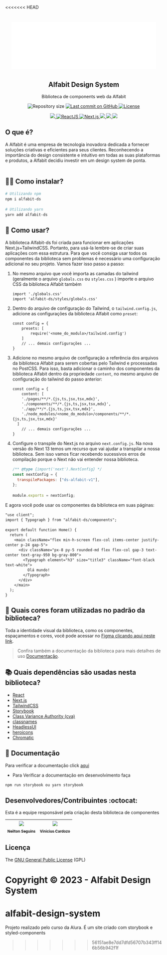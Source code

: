 <<<<<<< HEAD
<h1 align="center">
  <img alt="Alfabit Design System" title="#alfabit-ds" src="public/logo-alfabit-branco.png" height="150" />
</h1>


<p align="center">
   <h2 align="center">
    Alfabit Design System
    </h2>
</p>

<p align="center">
  Biblioteca de components web da Alfabit
</p>

<p align="center">
 <img alt="Repository size" src="https://img.shields.io/github/repo-size/NeiltonSeguins/alfabit-design-system-project?color=4e5acf">

  <a aria-label="Last Commit" href="https://github.com/NeiltonSeguins/alfabit-design-system-project/commits/main">
  <img alt="Last commit on GitHub" src="https://img.shields.io/github/last-commit/NeiltonSeguins/alfabit-design-system-project?color=4e5acf">
  <img alt="License" src="https://img.shields.io/badge/license-MIT-4e5acf">
  </a>
</p>
<p align="center">
  <a target="_blank" href="https://www.typescriptlang.org">
    <img src="https://img.shields.io/static/v1?color=blue&label=Typescript&message=TS&?style=plastic&logo=Typescript">
  </a>
  <a target="_blank" href="https://reactjs.org/">
    <img alt="ReactJS" src="https://img.shields.io/static/v1?color=blue&label=React&message=JS&?style=plastic&logo=React">
  </a>
  <a target="_blank" href="https://nextjs.org/">
    <img alt="Next.js" src="https://img.shields.io/static/v1?color=blue&label=Next&message=JS&?style=plastic&logo=Next.js">
  </a>
  <a target="_blank" href="https://storybook.js.org/docs/react/get-started/introduction">
    <img src="https://img.shields.io/static/v1?color=red&label=Storybook&message=SB&?style=plastic&logo=Storybook">
  </a>
  <a target="_blank" href="https://tailwindcss.com/">
    <img src="https://img.shields.io/static/v1?color=blue&label=Tailwind&message=CSS&?style=plastic&logo=TailwindCSS">
  </a>
  <a target="_blank" href="https://tailwindcss.com/">
    <img src="https://img.shields.io/static/v1?color=red&label=Figma&message=  &?style=plastic&logo=Figma">
  </a>
</p>

## O que é?
 A Alfabit é uma empresa de tecnologia inovadora dedicada a fornecer soluções criativas e eficientes para seus clientes. Reconhecendo a importância do design consistente e intuitivo em todas as suas plataformas e produtos, a Alfabit decidiu investir em um design system de ponta.
 <br> </br>

## 👨‍💻 Como instalar?

```bash
# Utilizando npm
npm i alfabit-ds

# Utilizando yarn
yarn add alfabit-ds
```


## 🏃 Como usar?

A biblioteca Alfabit-ds foi criada para funcionar em aplicações Next.js+TailwindCSS. Portanto, para usá-la lembre-se de criar suas aplicações com essa estrutura. Para que você consiga usar todos os componentes da biblioteca sem problemas é necessário uma configuração adicional no seu projeto. Vamos fazer isso passo a passo: 

    
1. No mesmo arquivo que você importa as camadas do tailwind (geralmente o arquivo `globals.css` ou `styles.css` ) importe o arquivo CSS da biblioteca Alfabit também
    
    ```tsx
    import './globals.css'
    import 'alfabit-ds/styles/globals.css'
    ```
    
2. Dentro do arquivo de configuração do Tailwind, o `tailwind.config.js`, adicione as configurações da biblioteca Alfabit como `preset`:
    
    ```tsx
    const config = {
    	presets: [
    		require('<nome_do_modulo>/tailwind.config')
    	]
    	// ... demais configurações ...
    }
    ```
    
3. Adicione no mesmo arquivo de configuração a referência dos arquivos da biblioteca Alfabit para serem cobertas pelo Tailwind e processadas no PostCSS. Para isso, basta adicionar o caminho dos componentes da biblioteca Alfabit dentro da propriedade `content`, no mesmo arquivo de configuração do tailwind do passo anterior:
    
    ```tsx
    const config = {
    	content: [
        './pages/**/*.{js,ts,jsx,tsx,mdx}',
        './components/**/*.{js,ts,jsx,tsx,mdx}',
        './app/**/*.{js,ts,jsx,tsx,mdx}',
        './node_modules/<nome_do_modulo>/components/**/*.{js,ts,jsx,tsx,mdx}'
      ]
    	// ... demais configurações ...
    }
    ```
    
4. Configure o transpile do Next.js no arquivo `next.config.js`. Na nova versão do Next 13 temos um recurso que vai ajudar a transpilar a nossa biblioteca. Sem isso vamos ficar recebendo sucessivos erros de compilação porque o Next não vai entender nossa biblioteca.
    
    ```jsx
    /** @type {import('next').NextConfig} */
    const nextConfig = {
      transpilePackages: ["ds-alfabit-v1"],
    };
    
    module.exports = nextConfig;
    ```
E agora você pode usar os componentes da biblioteca em suas páginas:

```tsx
"use client";
import { Typograph } from "alfabit-ds/components";

export default function Home() {
  return (
    <main className="flex min-h-screen flex-col items-center justify-center p-24 gap-5">
      <div className="px-8 py-5 rounded-md flex flex-col gap-3 text-center text-gray-950 bg-gray-800">
        <Typograph element="h3" size="title3" className="font-black text-white">
          Olá mundo!
        </Typograph>
      </div>
    </main>
  );
}
```
<!-- <img alt="Exemplo de uso da biblioteca Quero delivery" src="example/public/exampleInput.png" height="80" /> -->

## 🎨 Quais cores foram utilizadas no padrão da biblioteca?

Toda a identidade visual da biblioteca, como os componentes, espaçamentos e cores, você pode acessar no [Figma clicando aqui neste link](https://www.figma.com/file/h86gUvqUXTKwgr6tVYinLT/React%3A-Design-System-com-Tailwind?type=design&node-id=0-1&t=GuaFV9cp30SS2di9-0).

> Confira também a documentação da biblioteca para mais detalhes de uso [Documentação](https://alfabit-ds.vercel.app/?path=/docs/design-tokens-colors--docs).

## 📚 Quais dependências são usadas nesta biblioteca?
- [React](https://reactjs.org/)
- [Next.js](https://nextjs.org/)
- [TailwindCSS](https://www.npmjs.com/package/tailwindcss)
- [Storybook](https://www.npmjs.com/package/storybook)
- [Class Variance Authority (cva)](https://www.npmjs.com/package/class-variance-authority)
- [classnames](https://www.npmjs.com/package/classnames)
- [HeadlessUI](https://www.npmjs.com/package/@headlessui/react)
- [heroicons](https://www.npmjs.com/package/@heroicons/react)
- [Chromatic](https://www.npmjs.com/package/chromatic)

## 📝 Documentação

Para verificar a documentação click [aqui](https://alfabit-ds.vercel.app/?path=/docs/design-tokens-colors--docs)

- Para Verificar a documentação em desenvolvimento faça
  
```bash
npm run storybook ou yarn storybook
```

## Desenvolvedores/Contribuintes :octocat:

Esta é a equipe responsável pela criação desta biblioteca de componentes

| [<img src="https://avatars.githubusercontent.com/u/77410403?v=4" width=115><br><sub>Neilton Seguins</sub>](https://github.com/NeiltonSeguins) |  [<img src="https://github.com/cardozov.png" width=115><br><sub>Vinicius Cardozo</sub>](https://github.com/cardozov) |
| :---: | :---: 

## Licença 

The [GNU General Public License](https://www.gnu.org/licenses/gpl-3.0.html) (GPL)

Copyright :copyright: 2023 - Alfabit Design System
=======
# alfabit-design-system
Projeto realizado pelo curso da Alura. É um site criado com storybook e styled-components
>>>>>>> 56151ae8e7dd7dfd56707b343ff146b56b942f1f
